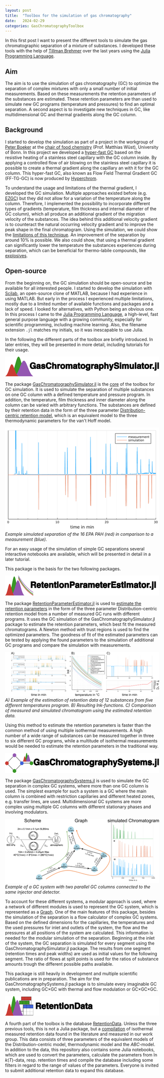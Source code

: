 ```yaml
---
layout: post
title:  "Toolbox for the simulation of gas chromatography"
date:   2024-02-29
categories: GasChromatographyToolbox
---
```

In this first post I want to present the different tools to simulate the gas chromatographic separation of a mixture of substances. I developed these tools with the help of [Tillman Brehmer](https://www.linkedin.com/in/tillman-brehmer-144386264/) over the last years using the [Julia Programming Language](https://julialang.org/).

## Aim

The aim is to use the simulation of gas chromatography (GC) to optimize the separation of complex mixtures with only a small number of initial measurements. Based on these measurements the retention parameters of the substances are estimated. These retention parameters are than used to simulate new GC programs (temperature and pressures) to find an optimal separation. A second aspect is to investigate new techniques in GC, like multidimensional GC and thermal gradients along the GC column. 

## Background 

I started to develop the simulation as part of a project in the workgroup of [Peter Boeker](https://www.linkedin.com/in/peter-boeker-723aba215/) at the [chair of food chemistry](https://www.lebensmittelchemie.uni-bonn.de/) (Prof. Matthias Wüst), University of Bonn. In this project we developed a [hyper-fast GC](https://doi.org/10.1021/acs.analchem.5b02227) based on the resistive heating of a stainless steel capillary with the GC column inside. By applying a controlled flow of air blowing on the stainless steel capillary it is possible to create a thermal gradient along the capillary an with it for the GC column. This hyper-fast GC, also known as Flow Field Thermal Gradient GC (FF-TG-GC) is now produced by [Hyperchrom](https://www.hyperchrom.com/). 

To understand the usage and limitations of the thermal gradient, I developed the GC simulation. Multiple approaches existed before (e.g. [EZGC](https://ez.restek.com/proezgc/en)) but they did not allow for a variation of the temperature along the column. Therefore, I implemented the possibility to incorporate different types of gradients (temperature, film thickness and internal diameter of the GC column), which all produce an additional gradient of the migration velocity of the substances. The idea behind this additional velocity gradient is to counteract the natural occurring velocity gradient and to improve the peak shape in the final chromatogram. Using the simulation, we could show the [limitations of this technique](https://doi.org/10.1016/j.chroma.2021.461943). An improvement of the separation by around 10% is possible. We also could show, that using a thermal gradient can significantly lower the temperature the substances experiences during separation, which can be beneficial for thermo-labile compounds, like [explosives](https://doi.org/10.1021/acs.analchem.8b00900). 

## Open-source

From the beginning on, the GC simulation should be open-source and be available for all interested people. I started to develop the simulation with [Scilab](https://www.scilab.org/), an open-source clone of MATLAB, because I had experience in using MATLAB. But early in the process I experienced multiple limitations, mostly due to a limited number of available functions and packages and a lack of speed. I looked for alternatives, with Python being an obvious one. In this process I came to the [Julia Programming Language](https://julialang.org/), a high-level, fast general purpose language with a growing community, especially for scientific programming, including machine learning. Also, the filename extension `.jl` matches my initials, so it was inescapable to use Julia.

In the following the different parts of the toolbox are briefly introduced. In later entries, they will be presented in more detail, including tutorials for their usage. 

![GasChromatographySimulator_logo](/assets/GasChromatographySimulator_logo.png)

The package [GasChromatographySimulator.jl](https://github.com/JanLeppert/GasChromatographySimulator.jl) is the [core](https://doi.org/10.21105/joss.04565) of the toolbox for GC simulation. It is used to simulate the separation of multiple substances on one GC column with a defined temperature and pressure program. In addition, the temperature, film thickness and inner diameter along the column can be varied with arbitrary functions. The substances are defined by their retention data in the form of the three parameter [Distribution-centric retention model](10.1016/j.chroma.2017.02.047), which is an equivalent model to the three thermodynamic parameters for the van't Hoff model.

![Measured and simulated PAH separation](/assets/MeasSim_PAH.png)
_Example simulated separation of the 16 EPA PAH (red) in comparison to a measurement (blue)._

For an easy usage of the simulation of simple GC separations several interactive notebooks are available, which will be presented in detail in a later tutorial. 

This package is the basis for the two following packages.

![RetentionParameterEstimator_logo](/assets/RetentionParameterEstimator_logo.png)

The package [RetentionParameterEstimator.jl](https://github.com/JanLeppert/RetentionParameterEstimator.jl) is used to [estimate the retention parameters](https://doi.org/10.1016/j.chroma.2023.464008) in the form of the three parameter Distribution-centric retention model from a number of measured GC runs with different programs. It uses the GC simulation of the GasChromatographySimulator.jl package to estimate the retention parameters, which best fit the measured chromatograms. A Newton method with trust regions is used to find the optimized parameters. The goodness of fit of the estimated parameters can be tested by applying the found parameters to the simulation of additional GC programs and compare the simulation with measurements.

![RetentionParameterEstimator_example](/assets/RetentionParameterEstimator_example.png)
_A) Example of the estimation of retention data of 12 substances from five different temperatures program. B) Resulting lnk-functions. C) Comparison of measured and simulated chromatogram using the estimated retention data._

Using this method to estimate the retention parameters is faster than the common method of using multiple isothermal measurements. A high number of a wide range of substances can be measured together in three to six different GC programs, while a multitude of isothermal measurements would be needed to estimate the retention parameters in the traditional way.   

![GasChromatographySystems_logo](/assets/GasChromatographySystems_logo.png)

The package [GasChromatographySystems.jl](https://github.com/JanLeppert/GasChromatographySystems.jl) is used to simulate the GC separation in complex GC systems, where more than one GC column is used. The simplest example for such a system is a GC where the main column is combined with restriction capillaries and different heated zones, e.g. transfer lines, are used. Multidimensional GC systems are more complex using multiple GC columns with different stationary phases and involving modulators.

![GasChromatographySystems_example](/assets/GasChromatographySystems_example.png)
_Example of a GC system with two parallel GC columns connected to the same injector and detector._

To account for these different systems, a modular approach is used, where a network of different modules is used to represent the GC system, which is represented as a [Graph](https://en.wikipedia.org/wiki/Graph_(discrete_mathematics)). One of the main features of this package, besides the simulation of the separation is a flow calculator of complex GC systems. Based on the defined dimensions for the capillaries, the temperatures and the used pressures for inlet and outlets of the system, the flow and the pressures at all positions of the system are calculated. This information is needed for the modular simulation of the separation. Beginning at the inlet of the system, the GC separation is simulated for every segment using the GasChromatographySimulator.jl package. The results from one segment (retention times and peak widths) are used as initial values for the following segment. The ratio of flows at split points is used for the ratios of substance amounts trough the different possible paths available.

This package is still heavily in development and multiple scientific publications are in preparation. The aim for the GasChromatographySystems.jl package is to simulate every imaginable GC system, including GC×GC with thermal and flow modulation or GC×GC×GC.

![RetentionData_logo](/assets/RetentionData_logo.png)

A fourth part of the toolbox is the database [RetentionData](https://github.com/JanLeppert/RetentionData). Unless the three previous tools, this is not a Julia package, but a [compilation](https://doi.org/10.1021/acsomega.3c01348) of isothermal measured retention data found in the literature and measured in our work group. This data consists of three parameters of the equivalent models of the Distribution-centric model, thermodynamic model and the _ABC_-model. In addition to the data, this repository also contains some Julia notebooks, which are used to convert the parameters, calculate the parameters from ln _k_(_T_)-data, resp. retention times and compile the database including some filters in regard to the range of values of the parameters. Everyone is invited to submit additional retention data to expand this database.
